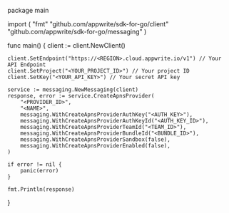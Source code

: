 package main

import (
    "fmt"
    "github.com/appwrite/sdk-for-go/client"
    "github.com/appwrite/sdk-for-go/messaging"
)

func main() {
    client := client.NewClient()

    client.SetEndpoint("https://<REGION>.cloud.appwrite.io/v1") // Your API Endpoint
    client.SetProject("<YOUR_PROJECT_ID>") // Your project ID
    client.SetKey("<YOUR_API_KEY>") // Your secret API key

    service := messaging.NewMessaging(client)
    response, error := service.CreateApnsProvider(
        "<PROVIDER_ID>",
        "<NAME>",
        messaging.WithCreateApnsProviderAuthKey("<AUTH_KEY>"),
        messaging.WithCreateApnsProviderAuthKeyId("<AUTH_KEY_ID>"),
        messaging.WithCreateApnsProviderTeamId("<TEAM_ID>"),
        messaging.WithCreateApnsProviderBundleId("<BUNDLE_ID>"),
        messaging.WithCreateApnsProviderSandbox(false),
        messaging.WithCreateApnsProviderEnabled(false),
    )

    if error != nil {
        panic(error)
    }

    fmt.Println(response)
}
